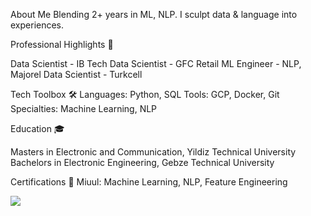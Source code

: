About Me 
Blending 2+ years in ML, NLP. I sculpt data & language into experiences.

Professional Highlights 🌟

Data Scientist - IB Tech
Data Scientist - GFC Retail
ML Engineer - NLP, Majorel
Data Scientist - Turkcell

Tech Toolbox 🛠️
Languages: Python, SQL
Tools: GCP, Docker, Git
Specialties: Machine Learning, NLP

Education 🎓

Masters in Electronic and Communication, Yildiz Technical University
Bachelors in Electronic Engineering, Gebze Technical University

Certifications 📜
Miuul: Machine Learning, NLP, Feature Engineering


![](https://komarev.com/ghpvc/?username=demrc&color=grey&style=plastic)







